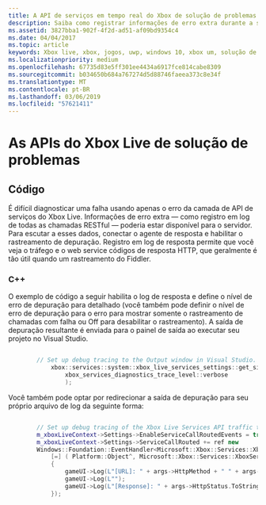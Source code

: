 ```yaml
---
title: A API de serviços em tempo real do Xbox de solução de problemas
description: Saiba como registrar informações de erro extra durante a solução de problemas com as APIs do Xbox Live.
ms.assetid: 3827bba1-902f-4f2d-ad51-af09bd9354c4
ms.date: 04/04/2017
ms.topic: article
keywords: Xbox live, xbox, jogos, uwp, windows 10, xbox um, solução de problemas, erro, log
ms.localizationpriority: medium
ms.openlocfilehash: 67735d83e5ff301ee4434a6917fce814cabe8309
ms.sourcegitcommit: b034650b684a767274d5d88746faeea373c8e34f
ms.translationtype: MT
ms.contentlocale: pt-BR
ms.lasthandoff: 03/06/2019
ms.locfileid: "57621411"
---
```

# <a name="troubleshooting-the-xbox-live-apis"></a>As APIs do Xbox Live de solução de problemas

## <a name="code"></a>Código

É difícil diagnosticar uma falha usando apenas o erro da camada de API de serviços do Xbox Live. Informações de erro extra — como registro em log de todas as chamadas RESTful — poderia estar disponível para o servidor. Para escutar a esses dados, conectar o agente de resposta e habilitar o rastreamento de depuração. Registro em log de resposta permite que você veja o tráfego e o web service códigos de resposta HTTP, que geralmente é tão útil quando um rastreamento do Fiddler.

### <a name="c"></a>C++

O exemplo de código a seguir habilita o log de resposta e define o nível de erro de depuração para detalhado (você também pode definir o nível de erro de depuração para o erro para mostrar somente o rastreamento de chamadas com falha ou Off para desabilitar o rastreamento). A saída de depuração resultante é enviada para o painel de saída ao executar seu projeto no Visual Studio.  

```cpp

        // Set up debug tracing to the Output window in Visual Studio.
            xbox::services::system::xbox_live_services_settings::get_singleton_instance()->set_diagnostics_trace_level(
                xbox_services_diagnostics_trace_level::verbose
                );
```

Você também pode optar por redirecionar a saída de depuração para seu próprio arquivo de log da seguinte forma:

```cpp

        // Set up debug tracing of the Xbox Live Services API traffic to the game UI.
        m_xboxLiveContext->Settings->EnableServiceCallRoutedEvents = true;
        m_xboxLiveContext->Settings->ServiceCallRouted += ref new
        Windows::Foundation::EventHandler<Microsoft::Xbox::Services::XboxServiceCallRoutedEventArgs^>(
            [=] ( Platform::Object^, Microsoft::Xbox::Services::XboxServiceCallRoutedEventArgs^ args )
            {
                gameUI->Log(L"[URL]: " + args->HttpMethod + " " + args->Url->AbsoluteUri);
                gameUI->Log(L"");
                gameUI->Log(L"[Response]: " + args->HttpStatus.ToString() + " " + args->ResponseBody);
            });

```
